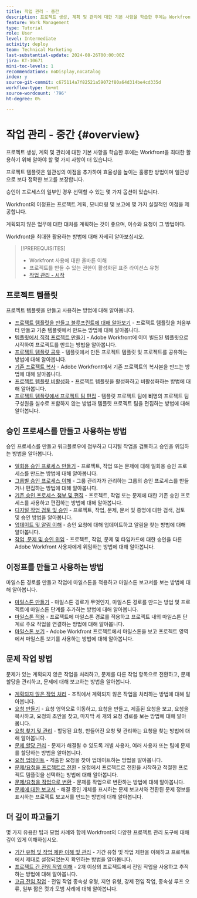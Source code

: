```yaml
---
title: 작업 관리 - 중간
description: 프로젝트 생성, 계획 및 관리에 대한 기본 사항을 학습한 후에는 Workfront을 최대한 활용하기 위해 알아야 할 몇 가지 사항이 더 있습니다.
feature: Work Management
type: Tutorial
role: User
level: Intermediate
activity: deploy
team: Technical Marketing
last-substantial-update: 2024-08-26T00:00:00Z
jira: KT-10671
mini-toc-levels: 1
recommendations: noDisplay,noCatalog
index: y
source-git-commit: c675114a7f82521a59072f80a64d314be4cd335d
workflow-type: tm+mt
source-wordcount: '796'
ht-degree: 0%

---
```



# 작업 관리 - 중간 {#overview}

프로젝트 생성, 계획 및 관리에 대한 기본 사항을 학습한 후에는 Workfront을 최대한 활용하기 위해 알아야 할 몇 가지 사항이 더 있습니다.

프로젝트 템플릿은 일관성의 이점을 추가하여 효율성을 높이는 훌륭한 방법이며 일관성으로 보다 정확한 보고를 보장합니다.

승인이 프로세스의 일부인 경우 선택할 수 있는 몇 가지 옵션이 있습니다.

Workfront의 이정표는 프로젝트 계획, 모니터링 및 보고에 몇 가지 실질적인 이점을 제공합니다.

계획되지 않은 업무에 대한 대처를 계획하는 것이 좋으며, 이슈와 요청이 그 방법이다.

Workfront을 최대한 활용하는 방법에 대해 자세히 알아보십시오.

>[!PREREQUISITES]
>
>* Workfront 사용에 대한 올바른 이해
>* 프로젝트를 만들 수 있는 권한이 활성화된 표준 라이선스 유형
>* [작업 관리 - 시작](https://experienceleague.adobe.com/?recommended=Workfront-U-1-2022.1.planners)


## 프로젝트 템플릿

프로젝트 템플릿을 만들고 사용하는 방법에 대해 알아봅니다.

* [프로젝트 템플릿을 만들고 블루프린트에 대해 알아보기](create-a-project-template.md) - 프로젝트 템플릿을 처음부터 만들고 기존 템플릿에서 만드는 방법에 대해 알아봅니다.
* [템플릿에서 직접 프로젝트 만들기](create-a-project-directly-from-a-template.md) - Adobe Workfront에 이미 빌드된 템플릿으로 시작하여 프로젝트를 만드는 방법을 알아봅니다.
* [프로젝트 템플릿 공유](share-a-project-template.md) - 템플릿에서 만든 프로젝트 템플릿 및 프로젝트를 공유하는 방법에 대해 알아봅니다.
* [기존 프로젝트 복사](/help/manage-work/manage-projects/copy-an-existing-project.md) - Adobe Workfront에서 기존 프로젝트의 복사본을 만드는 방법에 대해 알아봅니다.
* [프로젝트 템플릿 비활성화](deactivate-a-project-template.md) - 프로젝트 템플릿을 활성화하고 비활성화하는 방법에 대해 알아봅니다.
* [프로젝트 템플릿에서 프로젝트 팀 편집](edit-the-project-team-in-a-project-template.md) - 템플릿 프로젝트 팀에 **비**&#x200B;명의 프로젝트 팀 구성원을 실수로 포함하지 않는 방법과 템플릿 프로젝트 팀을 편집하는 방법에 대해 알아봅니다.

## 승인 프로세스를 만들고 사용하는 방법

승인 프로세스를 만들고 워크플로우에 첨부하고 디지털 작업을 검토하고 승인을 위임하는 방법을 알아봅니다.

* [일회용 승인 프로세스 만들기](create-a-single-use-approval-process.md) - 프로젝트, 작업 또는 문제에 대해 일회용 승인 프로세스를 만드는 방법에 대해 알아봅니다.
* [그룹별 승인 프로세스 이해](group-specific-approval-processes.md) - 그룹 관리자가 관리하는 그룹의 승인 프로세스를 만들거나 편집하는 방법에 대해 알아봅니다.
* [기존 승인 프로세스 첨부 및 편집](attach-and-edit-existing-approval-processes.md) - 프로젝트, 작업 또는 문제에 대한 기존 승인 프로세스를 사용하고 편집하는 방법에 대해 알아봅니다.
* [디지털 작업 검토 및 승인](review-and-approve-digital-work.md) - 프로젝트, 작업, 문제, 문서 및 증명에 대한 검색, 검토 및 승인 방법을 알아봅니다.
* [업데이트 및 알림 이해](understand-updates-and-notifications.md) - 승인 요청에 대해 업데이트하고 알림을 찾는 방법에 대해 알아봅니다.
* [작업, 문제 및 승인 위임](delegate-approvals.md) - 프로젝트, 작업, 문제 및 타임카드에 대한 승인을 다른 Adobe Workfront 사용자에게 위임하는 방법에 대해 알아봅니다.

## 이정표를 만들고 사용하는 방법

마일스톤 경로를 만들고 작업에 마일스톤을 적용하고 마일스톤 보고서를 보는 방법에 대해 알아봅니다.

* [마일스톤 만들기](creating-milestones.md) - 마일스톤 경로가 무엇인지, 마일스톤 경로를 만드는 방법 및 프로젝트에 마일스톤 단계를 추가하는 방법에 대해 알아봅니다.
* [마일스톤 적용](apply-milestones.md) - 프로젝트에 마일스톤 경로를 적용하고 프로젝트 내의 마일스톤 단계로 주요 작업을 연결하는 방법에 대해 알아봅니다.
* [마일스톤 보기](view-milestones.md) - Adobe Workfront 프로젝트에서 마일스톤을 보고 프로젝트 영역에서 마일스톤 보기를 사용하는 방법에 대해 알아봅니다.

## 문제 작업 방법

문제가 있는 계획되지 않은 작업을 처리하고, 문제를 다른 작업 항목으로 전환하고, 문제 할당을 관리하고, 문제에 대해 보고하는 방법을 알아봅니다.

* [계획되지 않은 작업 처리](handle-unplanned-work.md) - 조직에서 계획되지 않은 작업을 처리하는 방법에 대해 알아봅니다.
* [요청 만들기](make-a-request.md) - 요청 영역으로 이동하고, 요청을 만들고, 제출된 요청을 보고, 요청을 복사하고, 요청의 초안을 찾고, 마지막 세 개의 요청 경로를 보는 방법에 대해 알아봅니다.
* [요청 찾기 및 관리](find-requests.md) - 할당된 요청, 만들어진 요청 및 관리하는 요청을 찾는 방법에 대해 알아봅니다.
* [문제 할당 관리](manage-issue-assignments.md) - 문제가 해결될 수 있도록 개별 사용자, 여러 사용자 또는 팀에 문제를 할당하는 방법을 알아봅니다.
* [요청 업데이트](update-a-request.md) - 제출한 요청을 찾아 업데이트하는 방법을 알아봅니다.
* [문제/요청을 프로젝트로 전환](create-a-project-from-a-request.md) - 요청에서 프로젝트로 전환을 시작하고 적절한 프로젝트 템플릿을 선택하는 방법에 대해 알아봅니다.
* [문제/요청을 작업으로 변환](convert-issues-to-other-work-items.md) - 문제를 작업으로 변환하는 방법에 대해 알아봅니다.
* [문제에 대한 보고서](report-on-issues.md) - 해결 중인 개체를 표시하는 문제 보고서와 전환된 문제 정보를 표시하는 프로젝트 보고서를 만드는 방법에 대해 알아봅니다.

## 더 깊이 파고들기

몇 가지 유용한 팁과 모범 사례와 함께 Workfront의 다양한 프로젝트 관리 도구에 대해 깊이 있게 이해하십시오.    

* [기간 유형 및 작업 제한 이해 및 관리](understand-and-manage-duration-types-and-task-constraints.md) - 기간 유형 및 작업 제한을 이해하고 프로젝트에서 제대로 설정되었는지 확인하는 방법을 알아봅니다.
* [프로젝트 간 전임 작업 이해](understand-cross-project-predecessors.md) - 2개 이상의 프로젝트에서 전임 작업을 사용하고 추적하는 방법에 대해 알아봅니다.
* [고급 전임 작업](advanced-predecessors.md) - 전임 작업 종속성 유형, 지연 유형, 강제 전임 작업, 종속성 루프 오류, 일부 짧은 컷과 모범 사례에 대해 알아봅니다.
